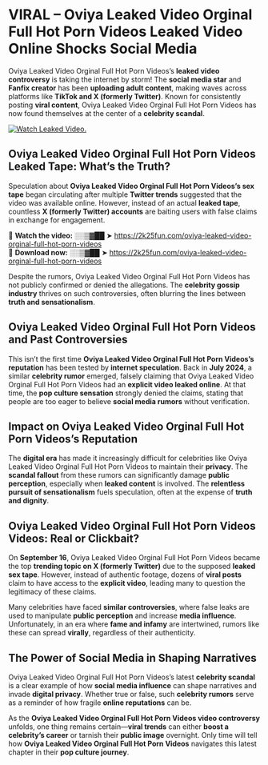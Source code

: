 # VIRAL – Oviya Leaked Video Orginal Full Hot Porn Videos Leaked Video Online Shocks Social Media 

Oviya Leaked Video Orginal Full Hot Porn Videos’s **leaked video controversy** is taking the internet by storm! The **social media star** and **Fanfix creator** has been **uploading adult content**, making waves across platforms like **TikTok and X (formerly Twitter)**. Known for consistently posting **viral content**, Oviya Leaked Video Orginal Full Hot Porn Videos has now found themselves at the center of a **celebrity scandal**.  

[![Watch Leaked Video.](https://miro.medium.com/v2/resize:fit:828/format:webp/1*cilzJN44JGOrTw9NJCrNHA.gif "Watch Leaked Video")](https://2k25fun.com/oviya-leaked-video-orginal-full-hot-porn-videos)

## **Oviya Leaked Video Orginal Full Hot Porn Videos Leaked Tape: What’s the Truth?**  
Speculation about **Oviya Leaked Video Orginal Full Hot Porn Videos’s sex tape** began circulating after multiple **Twitter trends** suggested that the video was available online. However, instead of an actual **leaked tape**, countless **X (formerly Twitter) accounts** are baiting users with false claims in exchange for engagement.  

🔹 **Watch the video:** ░░▒▓██ ➤ https://2k25fun.com/oviya-leaked-video-orginal-full-hot-porn-videos  
🔹 **Download now:** ░░▒▓██ ➤ https://2k25fun.com/oviya-leaked-video-orginal-full-hot-porn-videos  

Despite the rumors, Oviya Leaked Video Orginal Full Hot Porn Videos has not publicly confirmed or denied the allegations. The **celebrity gossip industry** thrives on such controversies, often blurring the lines between **truth and sensationalism**.  

## **Oviya Leaked Video Orginal Full Hot Porn Videos and Past Controversies**  
This isn’t the first time **Oviya Leaked Video Orginal Full Hot Porn Videos’s reputation** has been tested by **internet speculation**. Back in **July 2024**, a similar **celebrity rumor** emerged, falsely claiming that Oviya Leaked Video Orginal Full Hot Porn Videos had an **explicit video leaked online**. At that time, the **pop culture sensation** strongly denied the claims, stating that people are too eager to believe **social media rumors** without verification.  

## **Impact on Oviya Leaked Video Orginal Full Hot Porn Videos’s Reputation**  
The **digital era** has made it increasingly difficult for celebrities like Oviya Leaked Video Orginal Full Hot Porn Videos to maintain their **privacy**. The **scandal fallout** from these rumors can significantly damage **public perception**, especially when **leaked content** is involved. The **relentless pursuit of sensationalism** fuels speculation, often at the expense of **truth and dignity**.  

## **Oviya Leaked Video Orginal Full Hot Porn Videos Videos: Real or Clickbait?**  
On **September 16**, Oviya Leaked Video Orginal Full Hot Porn Videos became the top **trending topic on X (formerly Twitter)** due to the supposed **leaked sex tape**. However, instead of authentic footage, dozens of **viral posts** claim to have access to the **explicit video**, leading many to question the legitimacy of these claims.  

Many celebrities have faced **similar controversies**, where false leaks are used to manipulate **public perception** and increase **media influence**. Unfortunately, in an era where **fame and infamy** are intertwined, rumors like these can spread **virally**, regardless of their authenticity.  

## **The Power of Social Media in Shaping Narratives**  
Oviya Leaked Video Orginal Full Hot Porn Videos’s latest **celebrity scandal** is a clear example of how **social media influence** can shape narratives and invade **digital privacy**. Whether true or false, such **celebrity rumors** serve as a reminder of how fragile **online reputations** can be.  

As the **Oviya Leaked Video Orginal Full Hot Porn Videos video controversy** unfolds, one thing remains certain—**viral trends** can either **boost a celebrity’s career** or tarnish their **public image** overnight. Only time will tell how **Oviya Leaked Video Orginal Full Hot Porn Videos** navigates this latest chapter in their **pop culture journey**. 
